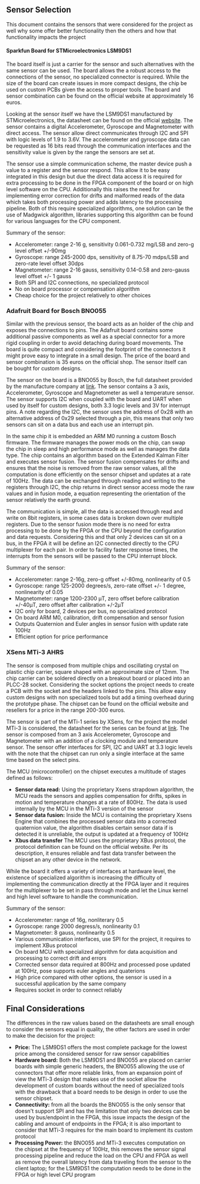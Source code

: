 ## Sensor Selection

This document contains the sensors that were considered for the project as well why some offer better functionality then the others and how that functionality impacts the project

#### Sparkfun Board for STMicroelectronics LSM9DS1
The board itself is just a carrier for the sensor and such alternatives with the same sensor can be used. The board allows the a robust access to the connections of the sensor, no specialized connector is required. While the size of the board can create issues in more compact designs, the chip be used on custom PCBs given the access to proper tools. The board and sensor combination can be found on the official website at approximately 16 euros.

Looking at the sensor itself we have the LSM9DS1 manufactured by STMicroelectronics, the datasheet can be found on the official [website](https://www.st.com/en/mems-and-sensors/lsm9ds1.html). The sensor contains a digital Accelerometer, Gyroscope and Magnetometer with direct access. The sensor allow direct communicates through I2C and SPI with logic levels of 1.9 to 3.6V. The accelerometer and gyroscope data can be requested as 16 bits read through the communication interfaces and the sensitivity value is given by the range the sensors are set at.

The sensor use a simple communication scheme, the master device push a value to a register and the sensor respond. This allow it to be easy integrated in this design but due the direct data access it is required for extra processing to be done in the FPGA component of the board or on high level software on the CPU. Additionally this raises the need for implementing error correction for drifts and malformed reads of the data which takes both processing power and adds latency to the processing pipeline. Both of this require specialized algorithms, one solution can be the use of Madgwick algorithm, libraries supporting this algorithm can be found for various languages for the CPU component.

Summary of the sensor:

- Accelerometer: range 2-16 g, sensitivity 0.061-0.732 mg/LSB and zero-g level offset +/-90mg
- Gyroscope: range 245-2000 dps, sensitivity of 8.75-70 mdps/LSB and zero-rate level offset 30dps
- Magnetometer: range 2-16 gauss, sensitivity 0.14-0.58 and zero-gauss level offset +/- 1 gauss
- Both SPI and I2C connections, no specialized protocol
- No on board processor or compensation algorithm
- Cheap choice for the project relatively to other choices

### Adafruit Board for Bosch BNO055
Similar with the previous sensor, the board acts as an holder of the chip and exposes the connections to pins. The Adafruit board contains some additional passive components as well as a special connector for a more rigid coupling in order to avoid detaching during board movements. The board is quite compact and considering the footprint of the connectors it might prove easy to integrate in a small design. The price of the board and sensor combination is 35 euros on the official shop. The sensor itself can be bought for custom designs.

The sensor on the board is a BNO055 by Bosch, the full datasheet provided by the manufacture company at [link](https://www.bosch-sensortec.com/media/boschsensortec/downloads/datasheets/bst-bno055-ds000.pdf). The sensor contains a 3 axis, Accelerometer, Gyroscope and Magnetometer as well a temperature sensor. The sensor supports I2C when coupled with the board and UART when used by itself for custom designs, both 3.3 logic levels and 3V for interrupt pins. A note regarding the I2C, the sensor uses the address of 0x28 with an alternative address of 0x29 selected through a pin, this means that only two sensors can sit on a data bus and each use an interrupt pin.

In the same chip it is embedded an ARM M0 running a custom Bosch firmware. The firmware manages the power mods on the chip, can swap the chip in sleep and high performance mode as well as manages the data type. The chip contains an algorithm based on the Extended Kalman Filter and executes sensor fusion. The sensor fusion compensates for drifts and ensures that the noise is removed from the raw sensor values, all the computation is done efficiently on the sensor chipset and updates at a rate of 100Hz. The data can be exchanged through reading and writing to the registers through I2C, the chip returns in direct sensor access mode the raw values and in fusion mode, a equation representing the orientation of the sensor relatively the earth ground.

The communication is simple, all the data is accessed through read and write on 8bit registers, in some cases data is broken down over multiple registers. Due to the sensor fusion mode there is no need for extra processing to be done by the FPGA or the CPU beyond the configuration and data requests. Considering this and that only 2 devices can sit on a bus, in the FPGA it will be define an I2C connected directly to the CPU multiplexer for each pair. In order to facility faster response times, the interrupts from the sensors will be passed to the CPU interrupt block.

Summary of the sensor:

- Accelerometer: range 2-16g, zero-g offset +/-80mg, nonlinearity of 0.5
- Gyroscope: range 125-2000 degrees/s, zero-rate offset +/- 1 degree, nonlinearity of 0.05
- Magnetometer: range 1200-2300 μT, zero offset before calibration +/-40μT, zero offset after calibration +/-2μT
- I2C only for board, 2 devices per bus, no specialized protocol
- On board ARM M0, calibration, drift compensation and sensor fusion
- Outputs Quaternion and Euler angles in sensor fusion with update rate 100Hz
- Efficient option for price performance

### XSens MTi-3 AHRS
The sensor is composed from multiple chips and oscillating crystal on plastic chip carrier, square shaped with an approximate size of 12mm. The chip carrier can be soldered directly on a breakout board or placed into an PLCC-28 socket. Considering the socket options the project needs to create a PCB with the socket and the headers linked to the pins. This allow easy custom designs with non specialized tools but add a timing overhead during the prototype phase. The chipset can be found on the official website and resellers for a price in the range 200-300 euros.

The sensor is part of the MTi-1 series by XSens, for the project the model MTi-3 is considered, the datasheet for the series can be found at [link](https://www.xsens.com/hubfs/Downloads/Manuals/MTi-1-series-datasheet.pdf). The sensor is composed from an 3 axis Accelerometer, Gyroscope and Magnetometer with an addition of a clocking module and temperature sensor. The sensor offer interfaces for SPI, I2C and UART at 3.3 logic levels with the note that the chipset can run only a single interface at the same time based on the select pins.

The MCU (microcontroller) on the chipset executes a multitude of stages defined as follows:

- **Sensor data read:** Using the proprietary Xsens strapdown algorithm, the MCU reads the sensors and applies compensation for drifts, spikes in motion and temperature changes at a rate of 800Hz. The data is used internally by the MCU in the MTi-3 version of the sensor
- **Sensor data fusion:** Inside the MCU is containing the proprietary Xsens Engine that combines the processed sensor data into a corrected quaternion value, the algorithm disables certain sensor data if is detected it is unreliable, the output is updated at a frequency of 100Hz
- **Xbus data transfer** The MCU uses the proprietary XBus protocol, the protocol definition can be found on the official website. Per its description, it ensures reliable and fast data transfer between the chipset an any other device in the network.

While the board it offers a variety of interfaces at hardware level, the existence of specialized algorithm is increasing the difficulty of implementing the communication directly at the FPGA layer and it requires for the multiplexer to be set in pass through mode and let the Linux kernel and high level software to handle the communication.

Summary of the sensor:

- Accelerometer: range of 16g, nonliterary 0.5
- Gyroscope: range 2000 degress/s, nonlinearity 0.1
- Magnetometer: 8 gauss, nonlinearity 0.5
- Various communication interfaces, use SPI for the project, it requires to implement XBus protocol
- On board MCU with specialized algorithm for data acquisition and processing to correct drift and errors
- Corrected sensor data required at 800Hz and processed pose updated at 100Hz, pose supports euler angles and quaterions
- High price compared with other options, the sensor is used in a successful application by the same company
- Requires socket in order to connect reliably

## Final Considerations
The differences in the raw values based on the datasheets are small enough to consider the sensors equal in quality, the other factors are used in order to make the decision for the project:

- **Price:** The LSM9DS1 offers the most complete package for the lowest price among the considered sensor for raw sensor capabilities
- **Hardware board:** Both the LSM9DS1 and BNO055 are placed on carrier boards with simple generic headers, the BNO055 allowing the use of connectors that offer more reliable links, from an expansion point of view the MTi-3 design that makes use of the socket allow the development of custom boards without the need of specialized tools with the drawback that a board needs to be design in order to use the sensor chipset.
- **Connectivity:** from all the boards the BNO055 is the only sensor that doesn't support SPI and has the limitation that only two devices can be used by bus/endpoint in the FPGA, this issue impacts the design of the cabling and amount of endpoints in the FPGA; it is also important to consider that MTi-3 requires for the main board to implement its custom protocol
- **Processing Power:** the BNO055 and MTi-3 executes computation on the chipset at the frequency of 100Hz, this removes the sensor signal processing pipeline and reduce the load on the CPU and FPGA as well as remove the overall latency from data traveling from the sensor to the client laptop; for the LSM9DS1 the computation needs to be done in the FPGA or high level CPU program